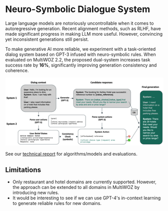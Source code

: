 # Neuro-Symbolic Dialogue System
Large language models are notoriously uncontrollable when it comes to autoregressive generation. Recent alignment methods, such as RLHF, have made significant progress in making LLM more useful. However, convincing yet inconsistent generations still persist.

To make generative AI more reliable, we experiment with a task-oriented dialog system based on GPT-3 infused with neuro-symbolic rules. 
When evaluated on MultiWOZ 2.2, the proposed dual-system increases task success rate by **16%**, significantly improving generation consistency and coherence.

<img src="algorithm.png" width="800"/>

See our [technical report](report.pdf) for algorithms/models and evaluations.

## Limitations
- Only restaurant and hotel domains are currently supported. However, the approach can be extended to all domains in MultiWOZ by introducing new rules.
- It would be interesting to see if we can use GPT-4's in-context learning to generate reliable rules for new domains.
